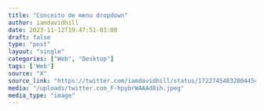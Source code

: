 ```yaml
---
title: "Conceito de menu dropdown"
author: iamdavidhill
date: 2023-11-12T19:47:51-03:00
draft: false
type: "post"
layout: "single"
categories: ["Web", "Desktop"]
tags: ['Web']
source: "X"
source_link: "https://twitter.com/iamdavidhill/status/1722745483280445443/photo/1"
media: "/uploads/twitter.com_F-hpybrWAAAd8ih.jpeg"
media_type: "image"
---
```


